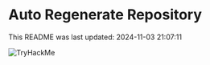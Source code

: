 # Auto Regenerate Repository

This README was last updated: 2024-11-03 21:07:11

 ![TryHackMe](https://tryhackme.com/badge/533634)